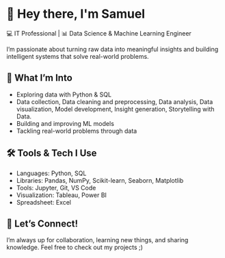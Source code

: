 # 👋 Hey there, I'm Samuel 

💻 IT Professional | 📊 Data Science & Machine Learning Engineer

I’m passionate about turning raw data into meaningful insights and building intelligent systems that solve real-world problems.

## 🚀 What I’m Into
- Exploring data with Python & SQL
- Data collection, Data cleaning and preprocessing, Data analysis, Data visualization, Model development, Insight generation, Storytelling with Data.
- Building and improving ML models
- Tackling real-world problems through data

## 🛠️ Tools & Tech I Use
- Languages: Python, SQL
- Libraries: Pandas, NumPy, Scikit-learn, Seaborn, Matplotlib
- Tools: Jupyter, Git, VS Code
- Visualization: Tableau, Power BI
- Spreadsheet: Excel

## 🤝 Let’s Connect!
I’m always up for collaboration, learning new things, and sharing knowledge. Feel free to check out my projects ;)
